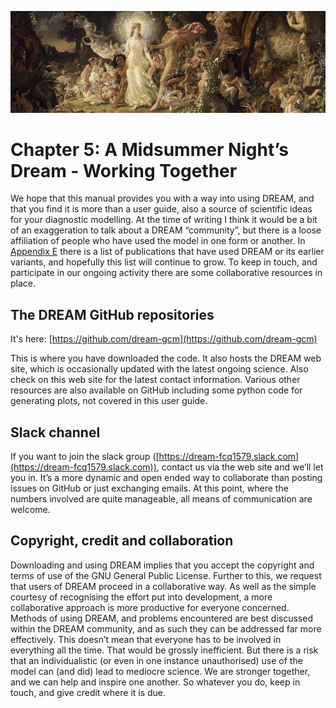 ![chapter5](./img/chapter_5.png)
# Chapter 5: A Midsummer Night’s Dream - Working Together

We hope that this manual provides you with a way into using DREAM, and that you find it is more than a user guide, also a source of scientific ideas for your diagnostic modelling. At the time of writing I think it would be a bit of an exaggeration to talk about a DREAM “community”, but there is a loose affiliation of people who have used the model in one form or another. In [Appendix E](https://dreamusermanual.readthedocs.io/en/latest/AppendixE.html) there is a list of publications that have used DREAM or its earlier variants, and hopefully this list will continue to grow. To keep in touch, and participate in our ongoing activity there are some collaborative resources in place. 

## The DREAM GitHub repositories
It's here: [https://github.com/dream-gcm](https://github.com/dream-gcm)

This is where you have downloaded the code. It also hosts the DREAM web site, which is occasionally updated with the latest ongoing science. Also check on this web site for the latest contact information. Various other resources are also available on GitHub including some python code for generating plots, not covered in this user guide. 


## Slack channel
If you want to join the slack group ([https://dream-fcq1579.slack.com](https://dream-fcq1579.slack.com)), contact us via the web site and we’ll let you in. It’s a more dynamic and open ended way to collaborate than posting issues on GitHub or just exchanging emails. At this point, where the numbers involved are quite manageable, all means of communication are welcome. 


## Copyright, credit and collaboration
Downloading and using DREAM implies that you accept the copyright and terms of use of the GNU General Public License. Further to this, we request that users of DREAM proceed in a collaborative way. As well as the simple courtesy of recognising the effort put into development, a more collaborative approach is more productive for everyone concerned. Methods of using DREAM, and problems encountered are best discussed within the DREAM community, and as such they can be addressed far more effectively. This doesn’t mean that everyone has to be involved in everything all the time. That would be grossly inefficient. But there is a risk that an individualistic (or even in one instance unauthorised) use of the model can (and did) lead to mediocre science. We are stronger together, and we can help and inspire one another. So whatever you do, keep in touch, and give credit where it is due.